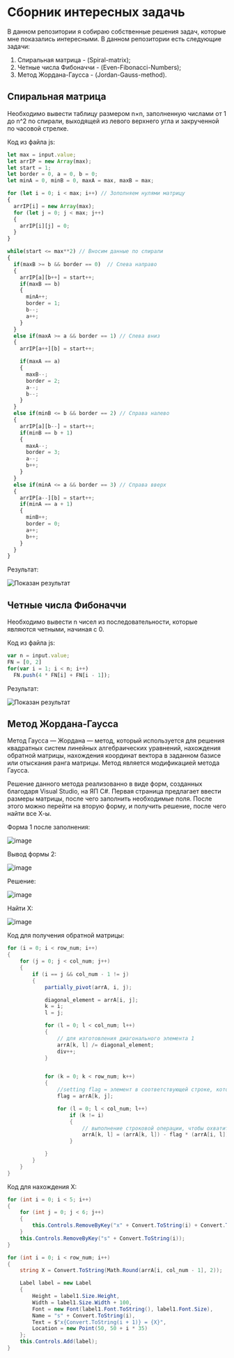 # Сборник интересных задачь

В данном репозитории я собираю собственные решения задач, которые мне показались интересными.
В данном репозитории есть следующие задачи:
1. Спиральная матрица - (Spiral-matrix);
2. Четные числа Фибоначчи - (Even-Fibonacci-Numbers);
3. Метод Жордана-Гаусса - (Jordan-Gauss-method).

## Спиральная матрица

Необходимо вывести таблицу размером n×n, заполненную числами от 1 до n^2 по спирали, выходящей из левого верхнего угла и закрученной по часовой стрелке.

Код из файла js:
```javascript
let max = input.value;
let arrIP = new Array(max);
let start = 1;
let border = 0, a = 0, b = 0;
let minA = 0, minB = 0, maxA = max, maxB = max;

for (let i = 0; i < max; i++) // Зополняем нулями матрицу
{
  arrIP[i] = new Array(max);
  for (let j = 0; j < max; j++) 
  {
    arrIP[i][j] = 0;
  }
}

while(start <= max**2) // Вносим данные по спирали
{
  if(maxB >= b && border == 0)  // Слева направо
  {
    arrIP[a][b++] = start++;				
    if(maxB == b)
    {
      minA++;
      border = 1;
      b--;
      a++;
    }
  }
  else if(maxA >= a && border == 1) // Слева вниз
  {
    arrIP[a++][b] = start++;

    if(maxA == a)
    {
      maxB--;
      border = 2;
      a--;
      b--;
    }
  }
  else if(minB <= b && border == 2) // Справа налево
  {
    arrIP[a][b--] = start++;				
    if(minB == b + 1)
    {
      maxA--;
      border = 3;
      a--;
      b++;
    }
  }
  else if(minA <= a && border == 3) // Справа вверх
  {
    arrIP[a--][b] = start++;				
    if(minA == a + 1)
    {
      minB++;
      border = 0;
      a++;
      b++;
    }
  }
}
```

Результат:

![Показан результат](https://user-images.githubusercontent.com/76633175/131887517-8b750f58-17d0-4740-ae1d-0d130130373c.png)

## Четные числа Фибоначчи

Необходимо вывести n чисел из последовательности, которые являются четными, начиная с 0.

Код из файла js:
```javascript
var n = input.value;
FN = [0, 2]
for(var i = 1; i < n; i++)
  FN.push(4 * FN[i] + FN[i - 1]);
```

Результат:

![Показан результат](https://user-images.githubusercontent.com/76633175/131887354-cfae9cbe-4f90-4140-aff8-952d59cd2898.png)


## Метод Жордана-Гаусса

Метод Гаусса — Жордана — метод, который используется для решения квадратных систем линейных алгебраических уравнений, нахождения обратной матрицы, нахождения координат вектора в заданном базисе или отыскания ранга матрицы. Метод является модификацией метода Гаусса.

Решение данного метода реализованно в виде форм, созданных благодаря Visual Studio, на ЯП C#. Первая страница предлагает ввести размеры матрицы, после чего заполнить необходимые поля. После этого можно перейти на вторую форму, и получить решение, после чего найти все Х-ы.

Форма 1 после заполнения:

![image](https://user-images.githubusercontent.com/76633175/132061370-126453a7-ab56-4bf1-97e7-33eaa17c7322.png)

Вывод формы 2:

![image](https://user-images.githubusercontent.com/76633175/132061411-4644e2c4-4e60-497f-9ac4-27c6a99dde5d.png)

Решение:

![image](https://user-images.githubusercontent.com/76633175/132061424-2ed2041c-20c6-489e-8446-be7f4a3060f5.png)

Найти Х:

![image](https://user-images.githubusercontent.com/76633175/132061448-8e928fb3-af99-4a37-a00b-3452f8f3c247.png)

Код для получения обратной матрицы:
```C#
for (i = 0; i < row_num; i++)
{
    for (j = 0; j < col_num; j++)
    {
        if (i == j && col_num - 1 != j)
        {
            partially_pivot(arrA, i, j);

            diagonal_element = arrA[i, j];
            k = i;
            l = j;

            for (l = 0; l < col_num; l++)
            {
                // для изготовления диагонального элемента 1
                arrA[k, l] /= diagonal_element;
                div++;
            }


            for (k = 0; k < row_num; k++)
            {
                //setting flag = элемент в соответствующей строке, который находится точно под рассматриваемым диагональным элементом
                flag = arrA[k, j];

                for (l = 0; l < col_num; l++)
                    if (k != i)
                    {
                        // выполнение строковой операции, чтобы охватить все элементы = 0, кроме диагонального элемента
                        arrA[k, l] = (arrA[k, l]) - flag * (arrA[i, l]);
                    }

            }
        }
    }
}
```

Код для нахождения Х:
```C#
for (int i = 0; i < 5; i++)
{
    for (int j = 0; j < 6; j++)
    {
        this.Controls.RemoveByKey("x" + Convert.ToString(i) + Convert.ToString(j));
    }
    this.Controls.RemoveByKey("s" + Convert.ToString(i));
}

for (int i = 0; i < row_num; i++)
{
    string X = Convert.ToString(Math.Round(arrA[i, col_num - 1], 2));

    Label label = new Label
    {
        Height = label1.Size.Height,
        Width = label1.Size.Width + 100,
        Font = new Font(label1.Font.ToString(), label1.Font.Size),
        Name = "s" + Convert.ToString(i),
        Text = $"x{Convert.ToString(i + 1)} = {X}",
        Location = new Point(50, 50 + i * 35)
    };
    this.Controls.Add(label);
}
```
